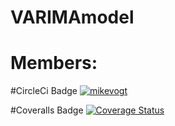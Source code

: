 # VARIMAmodel
# Members:


#CircleCi Badge
[![mikevogt](https://circleci.com/gh/mikevogt/VARIMAmodel.svg?style=svg)](https://app.circleci.com/github/mikevogt/VARIMAmodel/pipelines)

#Coveralls Badge
[![Coverage Status](https://coveralls.io/repos/github/mikevogt/VARIMAmodel/badge.svg?branch=master)](https://coveralls.io/github/mikevogt/VARIMAmodel?branch=master)
